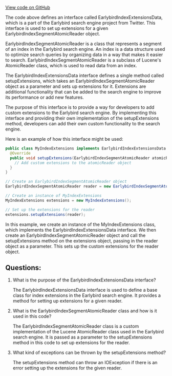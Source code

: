 [View code on GitHub](https://github.com/misbahsy/the-algorithm/src/java/com/twitter/search/core/earlybird/index/extensions/EarlybirdIndexExtensionsData.java)

The code above defines an interface called EarlybirdIndexExtensionsData, which is a part of the Earlybird search engine project from Twitter. This interface is used to set up extensions for a given EarlybirdIndexSegmentAtomicReader object. 

EarlybirdIndexSegmentAtomicReader is a class that represents a segment of an index in the Earlybird search engine. An index is a data structure used to optimize search queries by organizing data in a way that makes it easier to search. EarlybirdIndexSegmentAtomicReader is a subclass of Lucene's AtomicReader class, which is used to read data from an index.

The EarlybirdIndexExtensionsData interface defines a single method called setupExtensions, which takes an EarlybirdIndexSegmentAtomicReader object as a parameter and sets up extensions for it. Extensions are additional functionality that can be added to the search engine to improve its performance or add new features. 

The purpose of this interface is to provide a way for developers to add custom extensions to the Earlybird search engine. By implementing this interface and providing their own implementation of the setupExtensions method, developers can add their own custom functionality to the search engine. 

Here is an example of how this interface might be used:

```java
public class MyIndexExtensions implements EarlybirdIndexExtensionsData {
  @Override
  public void setupExtensions(EarlybirdIndexSegmentAtomicReader atomicReader) throws IOException {
    // Add custom extensions to the atomicReader object
  }
}

// Create an EarlybirdIndexSegmentAtomicReader object
EarlybirdIndexSegmentAtomicReader reader = new EarlybirdIndexSegmentAtomicReader();

// Create an instance of MyIndexExtensions
MyIndexExtensions extensions = new MyIndexExtensions();

// Set up the extensions for the reader
extensions.setupExtensions(reader);
```

In this example, we create an instance of the MyIndexExtensions class, which implements the EarlybirdIndexExtensionsData interface. We then create an EarlybirdIndexSegmentAtomicReader object and call the setupExtensions method on the extensions object, passing in the reader object as a parameter. This sets up the custom extensions for the reader object.
## Questions: 
 1. What is the purpose of the EarlybirdIndexExtensionsData interface?
    
    The EarlybirdIndexExtensionsData interface is used to define a base class for index extensions in the Earlybird search engine. It provides a method for setting up extensions for a given reader.

2. What is the EarlybirdIndexSegmentAtomicReader class and how is it used in this code?

    The EarlybirdIndexSegmentAtomicReader class is a custom implementation of the Lucene AtomicReader class used in the Earlybird search engine. It is passed as a parameter to the setupExtensions method in this code to set up extensions for the reader.

3. What kind of exceptions can be thrown by the setupExtensions method?

    The setupExtensions method can throw an IOException if there is an error setting up the extensions for the given reader.